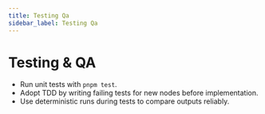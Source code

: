 ```yaml
---
title: Testing Qa
sidebar_label: Testing Qa
---
```


# Testing & QA

- Run unit tests with `pnpm test`.
- Adopt TDD by writing failing tests for new nodes before implementation.
- Use deterministic runs during tests to compare outputs reliably.
